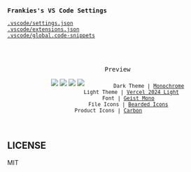 <samp><b>Frankies's VS Code Settings</b></samp>

[`.vscode/settings.json`](./.vscode/settings.json)<br>
[`.vscode/extensions.json`](./.vscode/extensions.json)<br>
[`.vscode/global.code-snippets`](./.vscode/global.code-snippets)

<br>
<br>
<p align="center"><samp>Preview</samp></p>

<p align="center">
<img src="https://github.com/user-attachments/assets/4cd35b78-c4c9-4845-bd34-c6c49600d7a5">
<img src="https://github.com/user-attachments/assets/889020a7-6570-4581-aa02-893d320bf355">
<img src="https://github.com/user-attachments/assets/ec3a6b4f-4cb0-41d2-9941-7623e33936cb">
<img src="https://github.com/user-attachments/assets/6ac419d0-3748-4eb6-8102-a717d0cfca5b">
<sub><samp>&nbsp;&nbsp;&nbsp;&nbsp;&nbsp;&nbsp;&nbsp;&nbsp;&nbsp;Dark Theme | <a href="https://marketplace.visualstudio.com/items?itemName=anotherglitchinthematrix.monochrome">Monochrome</a><br>&nbsp;&nbsp;&nbsp;&nbsp;&nbsp;&nbsp;&nbsp;&nbsp;&nbsp;Light Theme | <a href="https://github.com/Railly/one-hunter-vscode">Vercel 2024 Light</a><br>
&nbsp;&nbsp;&nbsp;&nbsp;&nbsp;&nbsp;&nbsp;Font | <a href="https://vercel.com/font">Geist Mono</a><br>
&nbsp;&nbsp;&nbsp;&nbsp;&nbsp;&nbsp;&nbsp;File Icons | <a href="https://marketplace.visualstudio.com/items?itemName=BeardedBear.beardedicons">Bearded Icons</a><br>
Product Icons | <a href="https://github.com/antfu/vscode-icons-carbon">Carbon</a>&nbsp;&nbsp;&nbsp;&nbsp;&nbsp;&nbsp;</samp></sub>
</p>

<br>

## LICENSE

MIT
